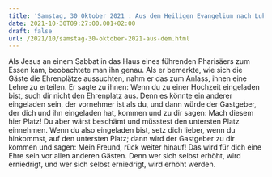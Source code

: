 ```yaml
---
title: 'Samstag, 30 Oktober 2021 : Aus dem Heiligen Evangelium nach Lukas - Lk 14,1.7-11.'
date: 2021-10-30T09:27:00.001+02:00
draft: false
url: /2021/10/samstag-30-oktober-2021-aus-dem.html
---
```


Als Jesus an einem Sabbat in das Haus eines führenden Pharisäers zum Essen kam, beobachtete man ihn genau. Als er bemerkte, wie sich die Gäste die Ehrenplätze aussuchten, nahm er das zum Anlass, ihnen eine Lehre zu erteilen. Er sagte zu ihnen: Wenn du zu einer Hochzeit eingeladen bist, such dir nicht den Ehrenplatz aus. Denn es könnte ein anderer eingeladen sein, der vornehmer ist als du, und dann würde der Gastgeber, der dich und ihn eingeladen hat, kommen und zu dir sagen: Mach diesem hier Platz! Du aber wärst beschämt und müsstest den untersten Platz einnehmen. Wenn du also eingeladen bist, setz dich lieber, wenn du hinkommst, auf den untersten Platz; dann wird der Gastgeber zu dir kommen und sagen: Mein Freund, rück weiter hinauf! Das wird für dich eine Ehre sein vor allen anderen Gästen. Denn wer sich selbst erhöht, wird erniedrigt, und wer sich selbst erniedrigt, wird erhöht werden.